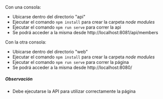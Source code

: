 Con una consola:
* Ubicarse dentro del directorio "api"
* Ejecutar el comando `npm install` para crear la carpeta *node modules*
* Ejecutar el comando `npm run serve` para correr la api
* Se podrá acceder a la misma desde http://localhost:8081/api/members

Con la otra consola:
* Ubicarse dentro del directorio "web"
* Ejecutar el comando `npm install` para crear la carpeta *node modules*
* Ejecutar el comando `npm run serve` para correr la página
* Se podrá acceder a la misma desde http://localhost:8080/

##### Observación
* Debe ejecutarse la API para utilizar correctamente la página
